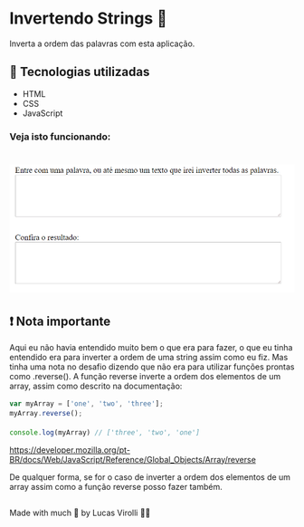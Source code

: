 # Invertendo Strings 🤯

Inverta a ordem das palavras com esta aplicação.

## 🚀 Tecnologias utilizadas
- HTML
- CSS
- JavaScript

### Veja isto funcionando:

<h1>
  <img src="./assets/inverte-string.gif" />
</h1>

## ❗ Nota importante

Aqui eu não havia entendido muito bem o que era para fazer, o que eu tinha entendido era para inverter a ordem de uma string assim como eu fiz. Mas tinha uma nota no desafio 
dizendo que não era para utilizar funções prontas como .reverse(). A função reverse inverte a ordem dos elementos de um array, assim como descrito na documentação:

```javascript
var myArray = ['one', 'two', 'three'];
myArray.reverse();

console.log(myArray) // ['three', 'two', 'one']
```

https://developer.mozilla.org/pt-BR/docs/Web/JavaScript/Reference/Global_Objects/Array/reverse

De qualquer forma, se for o caso de inverter a ordem dos elementos de um array assim como a função reverse posso fazer também.

##

Made with much 💜 by Lucas Virolli 🙋‍♂️

